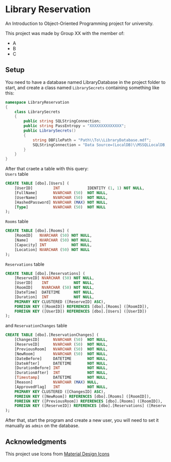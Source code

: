 # Library Reservation
An Introduction to Object-Oriented Programming project for university.

This project was made by Group XX with the member of:
- A
- B
- C

## Setup
You need to have a database named LibraryDatabase in the project folder to start, and create a class named `LibrarySecrets` containing something like this:

```cs
namespace LibraryReservation
{
    class LibrarySecrets
    {
        public string SQLStringConnection;
        public string PassEntropy = "XXXXXXXXXXXXXX";
        public LibrarySecrets()
        {
            string DBFilePath = "Path\\To\\LibraryDatabase.mdf";
            SQLStringConnection = "Data Source=(LocalDB)\\MSSQLLocalDB;AttachDbFilename=" + DBFilePath + ";Integrated Security=True";
        }
    }
}
```

After that craete a table with this query:<br />
`Users` table
```sql
CREATE TABLE [dbo].[Users] (
    [UserID]         INT            IDENTITY (1, 1) NOT NULL,
    [FullName]       NVARCHAR (50)  NOT NULL,
    [UserName]       NVARCHAR (50)  NOT NULL,
    [HashedPassword] NVARCHAR (MAX) NOT NULL,
    [Type]           NVARCHAR (50)  NOT NULL
);
```

`Rooms` table
```sql
CREATE TABLE [dbo].[Rooms] (
    [RoomID]   NVARCHAR (50) NOT NULL,
    [Name]     NVARCHAR (50) NOT NULL,
    [Capacity] INT           NOT NULL,
    [Location] NVARCHAR (50) NOT NULL
);
```

`Reservations` table
```sql
CREATE TABLE [dbo].[Reservations] (
    [ReserveID] NVARCHAR (50) NOT NULL,
    [UserID]    INT           NOT NULL,
    [RoomID]    NVARCHAR (50) NOT NULL,
    [DateTime]  DATETIME      NOT NULL,
    [Duration]  INT           NOT NULL,
    PRIMARY KEY CLUSTERED ([ReserveID] ASC),
    FOREIGN KEY ([RoomID]) REFERENCES [dbo].[Rooms] ([RoomID]),
    FOREIGN KEY ([UserID]) REFERENCES [dbo].[Users] ([UserID])
);
```

and `ReservationChanges` table
```sql
CREATE TABLE [dbo].[ReservationChanges] (
    [ChangesID]      NVARCHAR (50)  NOT NULL,
    [ReserveID]      NVARCHAR (50)  NOT NULL,
    [PreviousRoom]   NVARCHAR (50)  NOT NULL,
    [NewRoom]        NVARCHAR (50)  NOT NULL,
    [DateBefore]     DATETIME       NOT NULL,
    [DateAfter]      DATETIME       NOT NULL,
    [DurationBefore] INT            NOT NULL,
    [DurationAfter]  INT            NOT NULL,
    [Timestamp]      DATETIME       NOT NULL,
    [Reason]         NVARCHAR (MAX) NULL,
    [ApprovedFlag]   INT            NOT NULL,
    PRIMARY KEY CLUSTERED ([ChangesID] ASC),
    FOREIGN KEY ([NewRoom]) REFERENCES [dbo].[Rooms] ([RoomID]),
    FOREIGN KEY ([PreviousRoom]) REFERENCES [dbo].[Rooms] ([RoomID]),
    FOREIGN KEY ([ReserveID]) REFERENCES [dbo].[Reservations] ([ReserveID])
);
```

After that, start the program and create a new user, you will need to set it manually as `admin` on the database.

## Acknowledgments
This project use Icons from [Material Design Icons](https://materialdesignicons.com/)